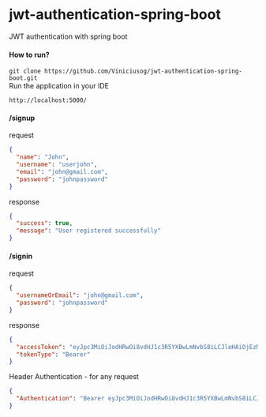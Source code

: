 # jwt-authentication-spring-boot
JWT authentication with spring boot

#### How to run? 
```git clone https://github.com/Viniciusog/jwt-authentication-spring-boot.git``` <br>
Run the application in your IDE <br>

```http://localhost:5000/```

#### /signup

request

```json
{
  "name": "John",
  "username": "userjohn",
  "email": "john@gmail.com",
  "password": "johnpassword"
}
```

response

```json
{
  "success": true,
  "message": "User registered successfully"
}
```

#### /signin

request

```json
{
  "usernameOrEmail": "john@gmail.com",
  "password": "johnpassword"
}
```

response

```json
{
  "accessToken": "eyJpc3MiOiJodHRwOi8vdHJ1c3R5YXBwLmNvbS8iLCJleHAiOjEzMDA4MTkzODAsInN1YiI6InVzZXJzLzg5ODM0NjIiLCJzY29wZSI6InNlbGYgYXBpL2J1eSJ9",
  "tokenType": "Bearer"
}
```

Header Authentication - for any request

```json
{
  "Authentication": "Bearer eyJpc3MiOiJodHRwOi8vdHJ1c3R5YXBwLmNvbS8iLCJleHAiOjEzMDA4MTkzODAsInN1YiI6InVzZXJzLzg5ODM0NjIiLCJzY29wZSI6InNlbGYgYXBpL2J1eSJ9"
}
```
